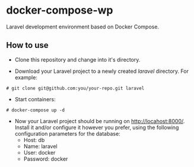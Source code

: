 # docker-compose-wp
Laravel development environment based on Docker Compose.

## How to use

* Clone this repository and change into it's directory.

* Download your Laravel project to a newly created _laravel_ directory. For example:

`# git clone git@github.com:you/your-repo.git laravel`

* Start containers:

`# docker-compose up -d`

* Now your Laravel project should be running on [http://locahost:8000/](http://locahost:8000/). Install it and/or configure it however you prefer, using the following configuration parameters for the database:
  * Host: db
  * Name: laravel
  * User: docker
  * Password: docker
